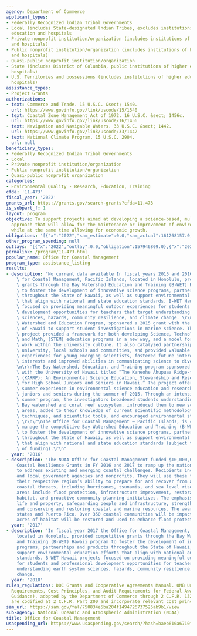 ```yaml
---
agency: Department of Commerce
applicant_types:
- Federally Recognized lndian Tribal Governments
- Local (includes State-designated lndian Tribes, excludes institutions of higher
  education and hospitals
- Private nonprofit institution/organization (includes institutions of higher education
  and hospitals)
- Public nonprofit institution/organization (includes institutions of higher education
  and hospitals)
- Quasi-public nonprofit institution/organization
- State (includes District of Columbia, public institutions of higher education and
  hospitals)
- U.S. Territories and possessions (includes institutions of higher education and
  hospitals)
assistance_types:
- Project Grants
authorizations:
- text: Commerce and Trade. 15 U.S.C. &sect; 1540.
  url: https://www.govinfo.gov/link/uscode/15/1540
- text: Coastal Zone Management Act of 1972. 16 U.S.C. &sect; 1456c.
  url: https://www.govinfo.gov/link/uscode/16/1456
- text: Navigation and Navigable Waters. 33 U.S.C. &sect; 1442.
  url: https://www.govinfo.gov/link/uscode/33/1442
- text: National Climate Program, 15 U.S.C. 2904.
  url: null
beneficiary_types:
- Federally Recognized Indian Tribal Governments
- Local
- Private nonprofit institution/organization
- Public nonprofit institution/organization
- Quasi-public nonprofit organization
categories:
- Environmental Quality - Research, Education, Training
cfda: '11.473'
fiscal_year: '2022'
grants_url: https://grants.gov/search-grants?cfda=11.473
is_subpart_f: 1
layout: program
objective: To support projects aimed at developing a science-based, multi-dimensional
  approach that will allow for the maintenance or improvement of environmental quality
  while at the same time allowing for economic growth.
obligations: '[{"x":"2022","sam_estimate":0.0,"sam_actual":161268157.0,"usa_spending_actual":160436738.48},{"x":"2023","sam_estimate":285605320.0,"sam_actual":0.0,"usa_spending_actual":290825701.0},{"x":"2024","sam_estimate":790621884.0,"sam_actual":0.0,"usa_spending_actual":583367532.0}]'
other_program_spending: null
outlays: '[{"x":"2022","outlay":0.0,"obligation":157946809.0},{"x":"2023","outlay":107611.35,"obligation":287163404.59},{"x":"2024","outlay":0.0,"obligation":581705116.0}]'
permalink: /program/11.473.html
popular_name: Office for Coastal Management
program_type: assistance_listing
results:
- description: "No current data available In fiscal years 2015 and 2016 the Office\
    \ for Coastal Management, Pacific Islands, located in Honolulu, provided competitive\
    \ grants through the Bay Watershed Education and Training (B-WET) Hawaii program\
    \ to foster the development of innovative science programs, partnerships and products\
    \ throughout the State of Hawaii, as well as support environmental education efforts\
    \ that align with national and state education standards. B-WET Hawaii projects\
    \ focused on providing meaningful outdoor experiences for students and professional\
    \ development opportunities for teachers that target understanding earth system\
    \ sciences, hazards, community resilience, and climate change. \r\n\r\nThe Bay\
    \ Watershed and Education Program, sponsored a 2015 grant with the University\
    \ of Hawaii to support student investigations in marine science. The He'eia Ahupua'a\
    \ project provided a framework for both developing Science, Technology, Engineering\
    \ and Math, (STEM) education programs in a new way, and a model for cross-disciplinary\
    \ work within the university culture. It also catalyzed partnerships between the\
    \ university, local schools and communities, and provided valuable K-12 teaching\
    \ experiences for young emerging scientists, fostered future interdisciplinary\
    \ interests and improved abilities in communicating science to diverse audiences.\r\
    \n\r\nThe Bay Watershed, Education, and Training program sponsored a 205 project\
    \ with the University of Hawaii titled “The Kaneohe Ahupuaa Ridge-to-Reef Project\
    \ (KARRP): An Environmental Science Education, Stewardship and Research Program\
    \ for High School Juniors and Seniors in Hawaii.” The project offered college-level\
    \ summer experience in environmental science education and research for high school\
    \ juniors and seniors during the summer of 2015. Through an intensive six-week\
    \ summer program, the investigators broadened students understanding of the Kaneohe\
    \ Bay watershed and coral reef ecosystem, introduced them to new scientific research\
    \ areas, added to their knowledge of current scientific methodology, research\
    \ techniques, and scientific tools, and encouraged environmental stewardship.\
    \ \r\n\r\nThe Office for Coastal Management – Pacific Islands, is continuing to\
    \ manage the competitive Bay Watershed Education and Training (B-WET) Hawaii program\
    \ to foster the development of innovative science programs, partnerships and products\
    \ throughout the State of Hawaii, as well as support environmental education efforts\
    \ that align with national and state education standards (subject to the availability\
    \ of funding).\r\n"
  year: '2016'
- description: 'The NOAA Office for Coastal Management funded $10,000,000 in NOAA
    Coastal Resilience Grants in FY 2016 and 2017 to ramp up the nation’s ability
    to address existing and emerging coastal challenges. Recipients include state
    and local government agencies and nonprofits. They will use these funds to improve
    their respective region’s ability to prepare for and recover from a variety of
    coastal threats, including hurricanes, tsunamis, and sea level rise. Project focus
    areas include flood protection, infrastructure improvement, restoration of coastal
    habitat, and proactive community planning initiatives. The emphasis is on protecting
    life and property, safeguarding people and infrastructure, strengthening the economy,
    and conserving and restoring coastal and marine resources. The awards cover 17
    states and Puerto Rico. Over 350 coastal communities will be impacted, and 1,100
    acres of habitat will be restored and used to enhance flood protection. '
  year: '2017'
- description: 'In fiscal year 2017 the Office for Coastal Management, Pacific Islands,
    located in Honolulu, provided competitive grants through the Bay Watershed Education
    and Training (B-WET) Hawaii program to foster the development of innovative science
    programs, partnerships and products throughout the State of Hawaii, as well as
    support environmental education efforts that align with national and state education
    standards. B-WET Hawaii projects focused on providing meaningful outdoor experiences
    for students and professional development opportunities for teachers that target
    understanding earth system sciences, hazards, community resilience, and climate
    change. '
  year: '2018'
rules_regulations: DOC Grants and Cooperative Agreements Manual. OMB Uniform Administrative
  Requirements, Cost Principles, and Audit Requirements for Federal Awards (OMB Uniform
  Guidance), adopted by the Department of Commerce through 2 C.F.R. 1327.101 and which
  are codified at 2 C.F.R. Part 200 and incorporate relevant cost principles.
sam_url: https://sam.gov/fal/750834e5ba204f1494726737525ab9b1/view
sub-agency: National Oceanic and Atmospheric Administration (NOAA)
title: Office for Coastal Management
usaspending_url: https://www.usaspending.gov/search/?hash=baeb610a6710f26c177e500cf52dd451
---
```

